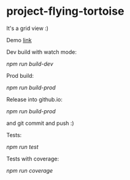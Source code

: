 # project-flying-tortoise

It's a grid view :)

Demo [link](https://alexeypopovua.github.io/project-flying-tortoise/)

Dev build with watch mode:

*npm run build-dev*

Prod build:

*npm run build-prod*

Release into github.io:

*npm run build-prod*

and git commit and push :)

Tests:

*npm run test*

Tests with coverage:

*npm run coverage*